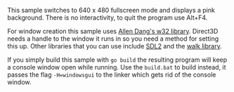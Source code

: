 This sample switches to 640 x 480 fullscreen mode and displays a pink background. There is no interactivity, to quit the program use Alt+F4.

For window creation this sample uses [Allen Dang's w32 library](https://github.com/AllenDang/w32). Direct3D needs a handle to the window it runs in so you need a method for setting this up. Other libraries that you can use include [SDL2](https://github.com/veandco/go-sdl2) and the [walk library](https://github.com/lxn/walk).

If you simply build this sample with `go build` the resulting program will keep a console window open while running. Use the `build.bat` to build instead, it passes the flag `-H=windowsgui` to the linker which gets rid of the console window.